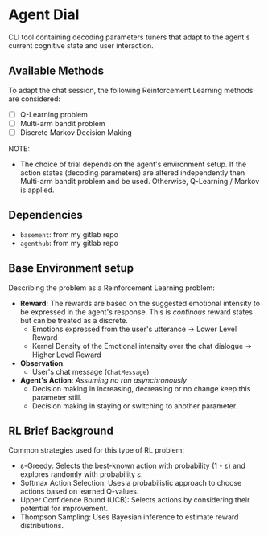 # Agent Dial

CLI tool containing decoding parameters tuners that adapt to the agent's current cognitive state and user interaction.

## Available Methods

To adapt the chat session, the following Reinforcement Learning methods are considered:

- [ ] Q-Learning problem
- [ ] Multi-arm bandit problem
- [ ] Discrete Markov Decision Making

NOTE:

- The choice of trial depends on the agent's environment setup. If the action states (decoding parameters) are altered independently then Multi-arm bandit problem and be used. Otherwise, Q-Learning / Markov is applied.

## Dependencies

- `basement`: from my gitlab repo
- `agenthub`: from my gitlab repo

## Base Environment setup

Describing the problem as a Reinforcement Learning problem:

- **Reward**: The rewards are based on the suggested emotional intensity to be expressed in the agent's response. This is *continous* reward states but can be treated as a discrete. 
  - Emotions expressed from the user's utterance -> Lower Level Reward
  - Kernel Density of the Emotional intensity over the chat dialogue -> Higher Level Reward
- **Observation**:
  - User's chat message (`ChatMessage`)
- **Agent's Action**:
    *Assuming no run asynchronously*
  - Decision making in increasing, decreasing or no change keep this parameter still.
  - Decision making in staying or switching to another parameter.

## RL Brief Background

Common strategies used for this type of RL problem:

- ε-Greedy: Selects the best-known action with probability (1 - ε) and explores randomly with probability ε.
- Softmax Action Selection: Uses a probabilistic approach to choose actions based on learned Q-values.
- Upper Confidence Bound (UCB): Selects actions by considering their potential for improvement.
- Thompson Sampling: Uses Bayesian inference to estimate reward distributions.
